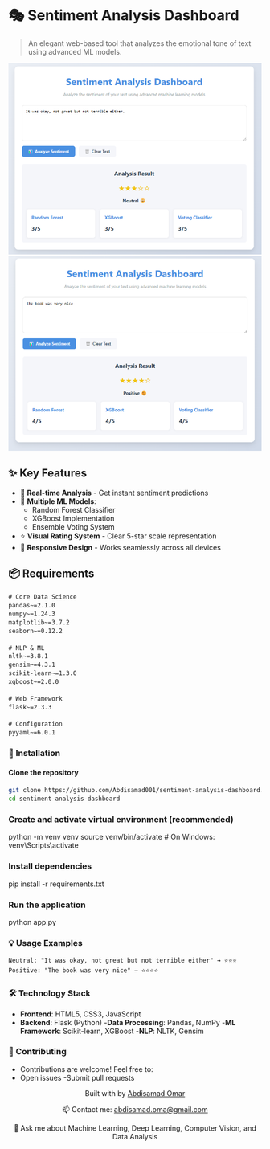 # 🎭 Sentiment Analysis Dashboard

> An elegant web-based tool that analyzes the emotional tone of text using advanced ML models.

<div align="center">
  <img src="./assets/Dashboard%20Preview%201.png" alt="Dashboard Preview 1" width="800"/>
  <br/>
  <img src="./assets/Dashboard%20Preview%202.png" alt="Dashboard Preview 2" width="800"/>
</div>

## ✨ Key Features

- 🎯 **Real-time Analysis** - Get instant sentiment predictions
- 🤖 **Multiple ML Models**:
  - Random Forest Classifier
  - XGBoost Implementation
  - Ensemble Voting System
- ⭐ **Visual Rating System** - Clear 5-star scale representation
- 📱 **Responsive Design** - Works seamlessly across all devices

## 📦 Requirements

```txt
# Core Data Science
pandas~=2.1.0
numpy~=1.24.3
matplotlib~=3.7.2
seaborn~=0.12.2

# NLP & ML
nltk~=3.8.1
gensim~=4.3.1
scikit-learn~=1.3.0
xgboost~=2.0.0

# Web Framework
flask~=2.3.3

# Configuration
pyyaml~=6.0.1
```
### 🚀 Installation
#### Clone the repository
```bash
git clone https://github.com/Abdisamad001/sentiment-analysis-dashboard.git
cd sentiment-analysis-dashboard
```

### Create and activate virtual environment (recommended)
python -m venv venv
source venv/bin/activate  # On Windows: venv\Scripts\activate

### Install dependencies

pip install -r requirements.txt

### Run the application
python app.py

### 💡 Usage Examples
```text
Neutral: "It was okay, not great but not terrible either" → ⭐⭐⭐
Positive: "The book was very nice" → ⭐⭐⭐⭐
```

### 🛠️ Technology Stack
- **Frontend**: HTML5, CSS3, JavaScript
- **Backend**: Flask (Python)
-**Data Processing**: Pandas, NumPy
-**ML Framework**: Scikit-learn, XGBoost
-**NLP**: NLTK, Gensim


### 🤝 Contributing
- Contributions are welcome! Feel free to:
- Open issues
-Submit pull requests



<div align="center">
<p>Built with by <a href="https://github.com/Abdisamad001">Abdisamad Omar</a></p>
<p>📫 Contact me: <a href="mailto:abdisamad.oma@gmail.com">abdisamad.oma@gmail.com</a></p>
<p>💬 Ask me about Machine Learning, Deep Learning, Computer Vision, and Data Analysis</p>
</div>